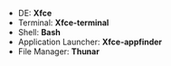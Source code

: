 - DE: **Xfce**
- Terminal: **Xfce-terminal**
- Shell: **Bash**
- Application Launcher: **Xfce-appfinder**
- File Manager: **Thunar**
  

